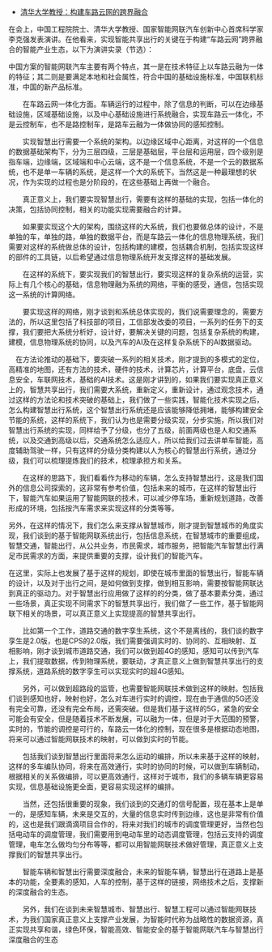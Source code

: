 - [清华大学教授：构建车路云网的跨界融合](https://www.autohome.com.cn/news/202112/1231490.html)

在会上，中国工程院院士、清华大学教授、国家智能网联汽车创新中心首席科学家李克强发表演讲。在他看来，实现智能共享出行的关键在于构建“车路云网”跨界融合的智能产业生态，以下为演讲实录（节选）：

中国方案的智能网联汽车主要有两个特点，其一是在技术特征上以车路云融为一体的特征；其二则是要满足本地和社会属性，符合中国的基础设施标准，中国联机标准，中国的新产品标准。

　　在车路云网一体化方面。车辆运行的过程中，除了信息的判断，可以在边缘基础设施，区域基础设施，以及中心基础设施进行系统融合，实现车路云一体化，不是云控制车，也不是路控制车，是路车云融为一体做协同的感知控制。

　　实现智慧出行需要一个系统的架构。以边缘区域中心距离，对这样的一个信息的数据基础架构下，分为三层四级，三层是基础层，平台层和运用层，四个级别是指车端，边缘端，区域端和中心云端，这不是一个信息系统，不是一个云的数据系统，也不是单一车辆的系统，是这样一个大的系统下。当然这是一种最理想的状况，作为实现的过程也是分阶段的，在这些基础上再做一个融合。

　　真正意义上，我们要实现智慧出行，需要有这样的基础的实现，包括一体化的决策，包括协同控制，相关的功能实现需要融合的计算。

　　如果要实现这个大的架构，围绕这样的大系统，我们也要做总体的设计，不是单独的车，单独的路，单独的数据平台，而是车路云一体化的信息物理系统，我们需要对这样的系统做总体的设计，包括构建的建模，包括耦合机制，包括实现这样的部件的工具链，以后希望通过信息物理系统开发支撑这样的基础发展。

　　在这样的系统下，要实现我们的智慧出行，要实现这样的复杂系统的运营，实际上有几个核心的基础，信息物理融为系统的网络，平衡的感受，通信，包括实现这一系统的计算网络。

　　要实现这样的网络，刚才谈到和系统总体实现的，我们说需要理念的，需要方法的，所以这里包括了科技部的项目，工信部发改委的项目，一系列的任务下的支撑，我们要把大系统分析好，设计好，要解决关键的问题，包括复杂系统的构建，建模，信息物理系统的协同，以及汽车的AI及在这样复杂系统下的AI数据驱动。

　在方法论推动的基础下，要突破一系列的相关技术，刚才提到的多模式的定位，高精准的地图，还有方法的技术，硬件的技术，计算芯片，计算平台，底盘，云信息安全，车联网技术，基础的AI技术。这是刚才讲到的，如果我们要实现真正意义上的，智慧共享出行，我们需要大系统，重新定义，重新设计，通过观念技术，通过这样的方法论和技术突破的基础上，我们做了一些实践，智能化技术实现之后，怎么构建智慧出行系统，这个智慧出行系统还是应该能够降低拥堵，能够构建安全节能的系统，这样的系统下，我们认为也是需要分级实现，分步实施，所以我们对智慧出行系统的实现，同样给予了分级，也分了五级，前面两级也是人和交通系统，以及交通到高级以后，交通系统怎么适应人，所以给我们过去讲单车智能，高度辅助驾驶一样，只有这样的分级分类构建以人为核心的智慧出行系统，通过分级，我们可以梳理提炼我们的技术，梳理承担方和关系。

　　在这样的思路下，我们看看作为移动的车辆，怎么支持智慧出行，这是我们国外的信息公司探索的，这非常有参考价值，包括未来的城市，在这样的智慧出行下，智能汽车如果运用了智能网联的技术，可以减少停车场，重新规划道路，改善形成的环境，包括按汽车需求来实现这样的分类等等。

另外，在这样的情况下，我们怎么来支撑从智慧城市，刚才提到智慧城市的角度实现，我们谈到的基于智能网联系统出行，包括信息系统，在智慧城市的重要组成，智慧交通，智能出行，从公共业务，市民需求，城市服务，把智能汽车智慧出行满足市民需求的方面，来提供重要的支撑，设计我们的智能汽车。

在这里，实际上也发展了基于这样的规划，即使在城市里面的智慧出行，智能车辆的设计，以及对于出行之间，是如何做到支撑，做到相互影响，需要按智能网联达到真正的驱动力。对于智慧出行应用做了这样的的分类，做了基本要素分类，通过一些场景，真正实现不同需求下的智慧共享出行，我们做了一些工作，基于智能网联下相关的场景，可以真正意义上实现提高的智慧共享出行。

　　比如第一个工作，道路交通的数字孪生系统，这个不是离线的，我们谈的数字孪生是2.0版，也是CPS的2.0版，我们需要强调实时的、协同的、互相映射、互相影响，刚才谈到城市道路交通，我们可以做到超4G的感知，感知可以传到汽车上，我们提取数据，传到物理系统，要联动，才真正意义上做到智慧共享出行的支撑系统，道路系统的数字孪生可以实现实时的超4G感知。

　　另外，可以做到超路段的监管，也需要智能网联技术做到这样的映射。包括我们谈到感知也好，映射也好，怎么对车进行实时的调控，现在由于通信的5G还没有完全可靠，还没有完全布局，还需突破。但是我们基于这样的5G，紧急的安全可能会有安全，但是随着技术不断发展，可以融为一体，但是对于大范围的预警，实时的，节能的调控是可行的，车路云一体化的控制，现在很多是根据动态地图，将来可以通过智能网联技术的映射，可以做到实时的节能。

　　包括我们谈到智慧出行里面将来怎么运动的编排，所以未来基于这样的映射，这样的多车编队协同，将来在高效通行，实时的协同的时候，可以做到车辆制动，根据相关的关系做编排，可以更高效通行，这样对于城市，我们的多辆车辆更容易实现，信息基础设施更全面，更容易实现这样的编排。

　　当然，还包括很重要的现象，我们谈到的交通灯的信号配置，现在基本上是单一的，是感知车辆，未来是交互的，大量的信息实时传到边缘，这也是非常有价值的，这也是我们跟滴滴项目合作的，将来对我们的城市的调度管理更好，当然也包括电动车的调度管理，我们需要用到电动车里的动态调度管理，包括云支持的调度管理，电车怎么做均匀分布等等，都可以用智能网联技术做好管理，真正意义上支撑我们的智慧共享出行。

　　智能车辆和智慧出行需要深度融合，未来的智能车辆，智慧出行在道路上是基本的功能，全要素的感知，人车的控制，基于这样的链接，网络技术之后，支撑新的深度融合的生态。

　　另外，我们在谈到未来智慧城市、智慧出行、智慧工程可以通过智能网联技术，为我们国家真正意义上支撑产业发展，为智能时代称为战略性的数据资源，真正实现共享和谐，绿色环保，智能高效、智能安全的基于智能网联汽车与智慧出行深度融合的生态